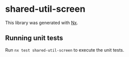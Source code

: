 # shared-util-screen

This library was generated with [Nx](https://nx.dev).

## Running unit tests

Run `nx test shared-util-screen` to execute the unit tests.
